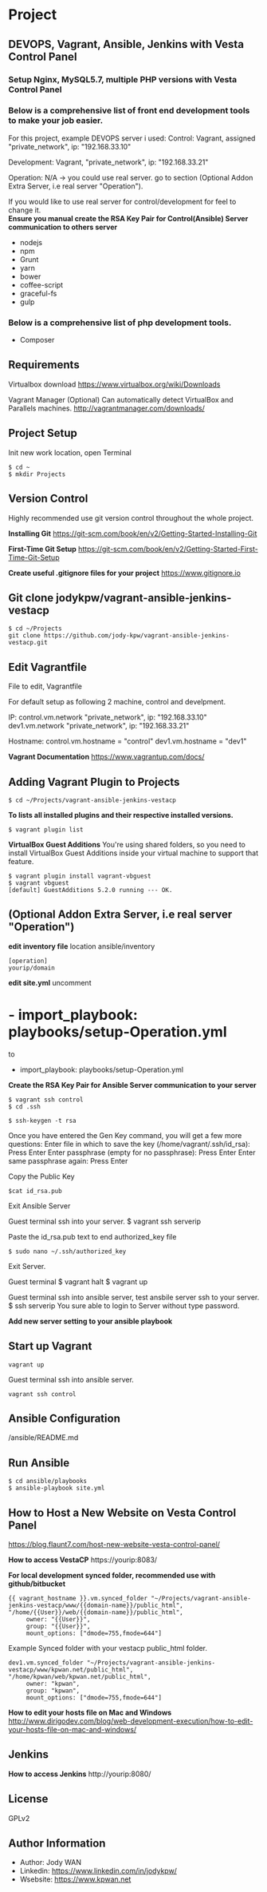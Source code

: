 Project
=========
## DEVOPS, Vagrant, Ansible, Jenkins with Vesta Control Panel

### Setup Nginx, MySQL5.7, multiple PHP versions with Vesta Control Panel

### Below is a comprehensive list of front end development tools to make your job easier.

For this project, example DEVOPS server i used:
Control: Vagrant, assigned "private_network", ip: "192.168.33.10"

Development: Vagrant, "private_network", ip: "192.168.33.21"

Operation: N/A  -> you could use real server. go to section (Optional Addon Extra Server, i.e real server "Operation").

If you would like to use real server for control/development for feel to change it.  
**Ensure you manual create the RSA Key Pair for Control(Ansible) Server communication to others server**

* nodejs
* npm
* Grunt
* yarn
* bower
* coffee-script
* graceful-fs
* gulp

### Below is a comprehensive list of php development tools.

* Composer

Requirements
------------
Virtualbox download
https://www.virtualbox.org/wiki/Downloads

Vagrant Manager (Optional)
Can automatically detect VirtualBox and Parallels machines.
http://vagrantmanager.com/downloads/


Project Setup
-------------
Init new work location, open Terminal
```
$ cd ~
$ mkdir Projects
```

Version Control
---------------
Highly recommended use git version control throughout the whole project.

**Installing Git**
https://git-scm.com/book/en/v2/Getting-Started-Installing-Git

**First-Time Git Setup**
https://git-scm.com/book/en/v2/Getting-Started-First-Time-Git-Setup

**Create useful .gitignore files for your project**
https://www.gitignore.io

Git clone jodykpw/vagrant-ansible-jenkins-vestacp
----------------------------
```
$ cd ~/Projects
git clone https://github.com/jody-kpw/vagrant-ansible-jenkins-vestacp.git
```


Edit Vagrantfile
----------------
File to edit, Vagrantfile

For default setup as following
2 machine, control and develpment.

IP:
control.vm.network "private_network", ip: "192.168.33.10"
dev1.vm.network "private_network", ip: "192.168.33.21"

Hostname:
control.vm.hostname = "control"
dev1.vm.hostname = "dev1"


**Vagrant Documentation**
https://www.vagrantup.com/docs/


Adding Vagrant Plugin to Projects
---------------------------------
```
$ cd ~/Projects/vagrant-ansible-jenkins-vestacp
```

**To lists all installed plugins and their respective installed versions.**
```
$ vagrant plugin list
```

**VirtualBox Guest Additions**
You're using shared folders, so you need to install VirtualBox Guest Additions inside your virtual machine to support that feature.

```
$ vagrant plugin install vagrant-vbguest
$ vagrant vbguest
[default] GuestAdditions 5.2.0 running --- OK.
```

(Optional Addon Extra Server, i.e real server "Operation")
-----------------------------
**edit inventory file**
location ansible/inventory
```
[operation]
yourip/domain
```

**edit site.yml**
uncomment
# - import_playbook: playbooks/setup-Operation.yml
to
- import_playbook: playbooks/setup-Operation.yml

**Create the RSA Key Pair for Ansible Server communication to your server**
```
$ vagrant ssh control
$ cd .ssh
```

```
$ ssh-keygen -t rsa
```

Once you have entered the Gen Key command, you will get a few more questions:
Enter file in which to save the key (/home/vagrant/.ssh/id_rsa): Press Enter
Enter passphrase (empty for no passphrase): Press Enter
Enter same passphrase again: Press Enter

Copy the Public Key
```
$cat id_rsa.pub
```

Exit Ansible Server

Guest terminal ssh into your server.
$ vagrant ssh serverip

Paste the id_rsa.pub text to end authorized_key file
```
$ sudo nano ~/.ssh/authorized_key
```

Exit Server.

Guest terminal
$ vagrant halt
$ vagrant up

Guest terminal ssh into ansible server, test ansbile server ssh to your server.
$ ssh serverip
You sure able to login to Server without type password.

**Add new server setting to your ansible playbook**

Start up Vagrant
----------------

```
vagrant up
```

Guest terminal ssh into ansible server.
```
vagrant ssh control
```

Ansible Configuration
---------------------
/ansible/README.md

Run Ansible
-----------
```
$ cd ansible/playbooks
$ ansible-playbook site.yml
```

How to Host a New Website on Vesta Control Panel
------------------------------------------------
https://blog.flaunt7.com/host-new-website-vesta-control-panel/

**How to access VestaCP**
https://yourip:8083/

**For local development synced folder, recommended use with github/bitbucket**

```
{{ vagrant_hostname }}.vm.synced_folder "~/Projects/vagrant-ansible-jenkins-vestacp/www/{{domain-name}}/public_html", "/home/{{User}}/web/{{domain-name}}/public_html",
     owner: "{{User}}",
     group: "{{User}}",
     mount_options: ["dmode=755,fmode=644"]
```

Example Synced folder with your vestacp public_html folder.
```
dev1.vm.synced_folder "~/Projects/vagrant-ansible-jenkins-vestacp/www/kpwan.net/public_html", "/home/kpwan/web/kpwan.net/public_html",
     owner: "kpwan",
     group: "kpwan",
     mount_options: ["dmode=755,fmode=644"]
```

**How to edit your hosts file on Mac and Windows**
http://www.dirigodev.com/blog/web-development-execution/how-to-edit-your-hosts-file-on-mac-and-windows/


Jenkins
-------
**How to access Jenkins**
http://yourip:8080/

License
-------

GPLv2

Author Information
------------------

* Author: Jody WAN
* Linkedin: https://www.linkedin.com/in/jodykpw/
* Wsebsite: https://www.kpwan.net

